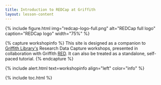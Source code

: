 ```yaml
---
title: Introduction to REDCap at Griffith
layout: lesson-content
---
```


{% include figure.html img="redcap-logo-full.png" alt="REDCap full logo" caption="REDCap logo" width="75%" %}

{% capture workshopinfo %}
This site is designed as a companion to [Griffith Library's](https://www.griffith.edu.au/library) Research Data Capture workshops, presented in collaboration with Griffith [RED](https://www.griffith.edu.au/research/research-services/researcher-education-development). It can also be treated as a standalone, self-paced tutorial.
{% endcapture %}

{% include alert.html text=workshopinfo align="left" color="info" %}

{% include toc.html %}